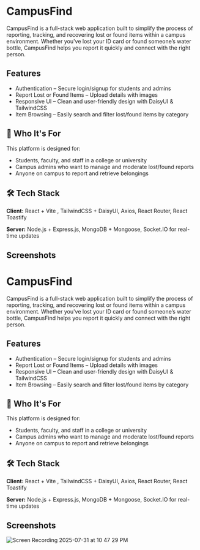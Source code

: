 
# CampusFind

CampusFind is a full-stack web application built to simplify the process of reporting, tracking, and recovering lost or found items within a campus environment. Whether you've lost your ID card or found someone’s water bottle, CampusFind helps you report it quickly and connect with the right person.




## Features

- Authentication – Secure login/signup for students and admins
- Report Lost or Found Items – Upload details with images
- Responsive UI – Clean and user-friendly design with DaisyUI & TailwindCSS
- Item Browsing – Easily search and filter lost/found items by category


## 👥 Who It's For

This platform is designed for:

-  Students, faculty, and staff in a college or university
-  Campus admins who want to manage and moderate lost/found reports
-  Anyone on campus to report and retrieve belongings


## 🛠️ Tech Stack

**Client:** React + Vite , TailwindCSS + DaisyUI, Axios, React Router, React Toastify

**Server:** Node.js + Express.js, MongoDB + Mongoose, Socket.IO for real-time updates


## Screenshots


# CampusFind

CampusFind is a full-stack web application built to simplify the process of reporting, tracking, and recovering lost or found items within a campus environment. Whether you've lost your ID card or found someone’s water bottle, CampusFind helps you report it quickly and connect with the right person.




## Features

- Authentication – Secure login/signup for students and admins
- Report Lost or Found Items – Upload details with images
- Responsive UI – Clean and user-friendly design with DaisyUI & TailwindCSS
- Item Browsing – Easily search and filter lost/found items by category


## 👥 Who It's For

This platform is designed for:

-  Students, faculty, and staff in a college or university
-  Campus admins who want to manage and moderate lost/found reports
-  Anyone on campus to report and retrieve belongings


## 🛠️ Tech Stack

**Client:** React + Vite , TailwindCSS + DaisyUI, Axios, React Router, React Toastify

**Server:** Node.js + Express.js, MongoDB + Mongoose, Socket.IO for real-time updates


## Screenshots

![Screen Recording 2025-07-31 at 10 47 29 PM](https://github.com/user-attachments/assets/05fbed53-5ff9-4517-ad9d-816f3a29ae02)








